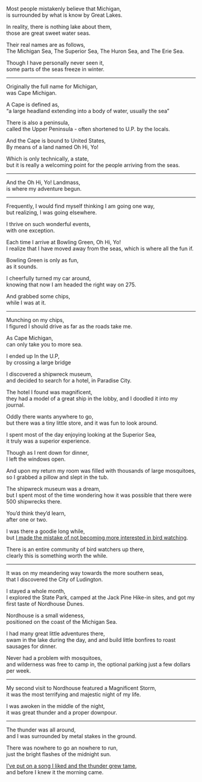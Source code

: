 Most people mistakenly believe that Michigan,\
is surrounded by what is know by Great Lakes.

In reality, there is nothing lake about them,\
those are great sweet water seas.

Their real names are as follows,\
The Michigan Sea, The Superior Sea, The Huron Sea, and The Erie Sea.

Though I have personally never seen it,\
some parts of the seas freeze in winter.

---

Originally the full name for Michigan,\
was Cape Michigan.

A Cape is defined as,\
“a large headland extending into a body of water, usually the sea”

There is also a peninsula,\
called the Upper Peninsula - often shortened to U.P. by the locals.

And the Cape is bound to United States,\
By means of a land named Oh Hi, Yo!

Which is only technically, a state,\
but it is really a welcoming point for the people arriving from the seas.

---

And the Oh Hi, Yo! Landmass,\
is where my adventure begun.

---

Frequently, I would find myself thinking I am going one way,\
but realizing, I was going elsewhere.

I thrive on such wonderful events,\
with one exception.

Each time I arrive at Bowling Green, Oh Hi, Yo!\
I realize that I have moved away from the seas, which is where all the fun if.

Bowling Green is only as fun,\
as it sounds.

I cheerfully turned my car around,\
knowing that now I am headed the right way on 275.

And grabbed some chips,\
while I was at it.

---

Munching on my chips,\
I figured I should drive as far as the roads take me.

As Cape Michigan,\
can only take you to more sea.

I ended up In the U.P,\
by crossing a large bridge

I discovered a shipwreck museum,\
and decided to search for a hotel, in Paradise City.

The hotel I found was magnificent,\
they had a model of a great ship in the lobby, and I doodled it into my journal.

Oddly there wants anywhere to go,\
but there was a tiny little store, and it was fun to look around.

I spent most of the day enjoying looking at the Superior Sea,\
it truly was a superior experience.

Though as I rent down for dinner,\
I left the windows open.

And upon my return my room was filled with thousands of large mosquitoes,\
so I grabbed a pillow and slept in the tub.

The shipwreck museum was a dream,\
but I spent most of the time wondering how it was possible that there were 500 shipwrecks there.

You’d think they’d learn,\
after one or two.

I was there a goodie long while,\
but [I made the mistake of not becoming more interested in bird watching](https://www.youtube.com/watch?v=6gFyH_cKWjk).

There is an entire community of bird watchers up there,\
clearly this is something worth the while.

---

It was on my meandering way towards the more southern seas,\
that I discovered the City of Ludington.

I stayed a whole month,\
I explored the State Park, camped at the Jack Pine Hike-in sites, and got my first taste of Nordhouse Dunes.

Nordhouse is a small wideness,\
positioned on the coast of the Michigan Sea.

I had many great little adventures there,\
swam in the lake during the day, and and build little bonfires to roast sausages for dinner.

Never had a problem with mosquitoes,\
and wilderness was free to camp in, the optional parking just a few dollars per week.

---

My second visit to Nordhouse featured a Magnificent Storm,\
it was the most terrifying and majestic night of my life.

I was awoken in the middle of the night,\
it was great thunder and a proper downpour.

---

The thunder was all around,\
and I was surrounded by metal stakes in the ground.

There was nowhere to go an nowhere to run,\
just the bright flashes of the midnight sun.

[I’ve put on a song I liked and the thunder grew tame](https://www.youtube.com/watch?v=XGK84Poeynk),\
and before I knew it the morning came.

